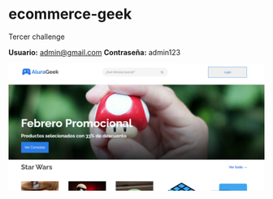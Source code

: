 # ecommerce-geek
Tercer challenge

**Usuario:** admin@gmail.com
**Contraseña:** admin123

![image](image.png)

